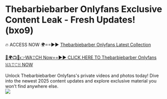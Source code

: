 # Thebarbiebarber Onlyfans Exclusive Content Leak - Fresh Updates! (bxo9)

🔥 ACCESS NOW 🌍==►► <a href="https://tinyurl.com/kvy9nzfs" rel="nofollow">Thebarbiebarber Onlyfans Latest Collection</a>
<br><br>
[🔴🌍📺📱👉WA𝚃CH Now==►► CLICK HERE TO Thebarbiebarber Onlyfans 𝚆𝙰𝚃𝙲𝙷 NOW](https://tinyurl.com/kvy9nzfs)
<br><br>
Unlock Thebarbiebarber Onlyfans's private videos and photos today! Dive into the newest 2025 content updates and explore exclusive material you won’t find anywhere else.
<br>
<a href="https://tinyurl.com/kvy9nzfs" rel="nofollow" data-target="animated-image.originalLink"><img src="https://camo.githubusercontent.com/8a4f000d20f83aca3bf7ec5f350d767afa0574a8a352519fd8cfa583a6f93a33/68747470733a2f2f692e696d6775722e636f6d2f644a486b345a712e676966" data-canonical-src="https://i.imgur.com/dJHk4Zq.gif" style="max-width: 100%; display: inline-block;" data-target="animated-image.originalImage"></a>
<br>
